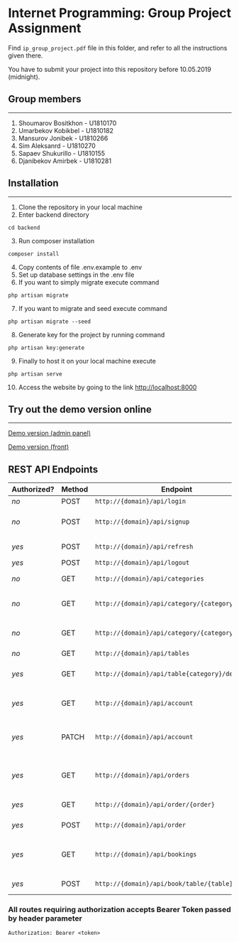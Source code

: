 # Internet Programming: Group Project Assignment

Find `ip_group_project.pdf` file in this folder, and refer to all the instructions given there.

You have to submit your project into this repository before 10.05.2019 (midnight).

## Group members

---

1. Shoumarov Bositkhon - U1810170
2. Umarbekov Kobikbel - U1810182
3. Mansurov Jonibek - U1810266
4. Sim Aleksanrd - U1810270
5. Sapaev Shukurillo - U1810155
6. Djanibekov Amirbek - U1810281

## Installation

---

1. Clone the repository in your local machine
2. Enter backend directory

```
cd backend
```

3. Run composer installation

```
composer install
```

4. Copy contents of file .env.example to .env
5. Set up database settings in the .env file
6. If you want to simply migrate execute command

```
php artisan migrate
```

7. If you want to migrate and seed execute command

```
php artisan migrate --seed
```

8. Generate key for the project by running command

```
php artisan key:generate
```

9. Finally to host it on your local machine execute

```
php artisan serve
```

10. Access the website by going to the link <http://localhost:8000>

## Try out the demo version online

---

[Demo version (admin panel)](https://herokuapp.com)

[Demo version (front)](https://herokuapp.com)

## REST API Endpoints

| Authorized? | Method | Endpoint                                        | Arguments                                                                               | Description                             |
| ----------- | ------ | ----------------------------------------------- | --------------------------------------------------------------------------------------- | --------------------------------------- |
| _no_        | POST   | `http://{domain}/api/login`                     | **email, password**                                                                     | Login                                   |
| _no_        | POST   | `http://{domain}/api/signup`                    | **name, email, password, password_confirmation, firstname, lastname**,                  | Signup                                  |
| _yes_       | POST   | `http://{domain}/api/refresh`                   |                                                                                         | Refresh token                           |
| _yes_       | POST   | `http://{domain}/api/logout`                    |                                                                                         | Logout                                  |
| _no_        | GET    | `http://{domain}/api/categories`                |                                                                                         | List all categories                     |
| _no_        | GET    | `http://{domain}/api/category/{category}`       |                                                                                         | Show category by ID                     |
| _no_        | GET    | `http://{domain}/api/category/{category}/items` |                                                                                         | Show items by category ID               |
| _no_        | GET    | `http://{domain}/api/tables`                    |                                                                                         | List all tables                         |
| _yes_       | GET    | `http://{domain}/api/table{category}/details`   |                                                                                         | Show bookings of table by ID            |
| _yes_       | GET    | `http://{domain}/api/account`                   |                                                                                         | Show account details                    |
| _yes_       | PATCH  | `http://{domain}/api/account`                   | **name, email, password, firstname, lastname, phone, country, city, postcode, address** | Update account details                  |
| _yes_       | GET    | `http://{domain}/api/orders`                    |                                                                                         | Show orders of an authenticated user    |
| _yes_       | GET    | `http://{domain}/api/order/{order}`             |                                                                                         | Show order details                      |
| _yes_       | POST   | `http://{domain}/api/order`                     | **payment_type (card, cash), items (array)**                                            | Place an order                          |
| _yes_       | GET    | `http://{domain}/api/bookings`                  |                                                                                         | Lost all bookings by authenticated user |
| _yes_       | POST   | `http://{domain}/api/book/table/{table}`        |                                                                                         | Book a table by ID                      |

### All routes requiring authorization accepts Bearer Token passed by header parameter

```
Authorization: Bearer <token>
```
